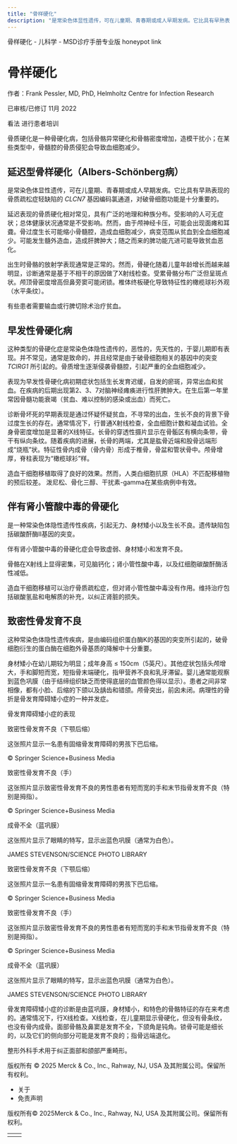 ```yaml
---
title: "骨样硬化"
description: "是常染色体显性遗传，可在儿童期、青春期或成人早期发病。它比具有早熟表现的骨质疏松症轻缺陷的 _CLCN7_ 基因编码氯通道，对破骨细胞功能是十分重要的。"
---
```


﻿骨样硬化 \- 儿科学 \- MSD诊疗手册专业版 honeypot link

# 骨样硬化

作者：Frank Pessler, MD, PhD, Helmholtz Centre for Infection Research

已审核/已修订 11月 2022

看法 进行患者培训

骨质硬化是一种骨硬化病，包括骨骼异常硬化和骨骼密度增加，造模干扰小；在某些类型中，骨髓腔的骨质侵犯会导致血细胞减少。

## 延迟型骨样硬化（Albers-Schönberg病）

是常染色体显性遗传，可在儿童期、青春期或成人早期发病。它比具有早熟表现的骨质疏松症轻缺陷的 _CLCN7_ 基因编码氯通道，对破骨细胞功能是十分重要的。

延迟表现的骨质硬化相对常见，具有广泛的地理和种族分布。受影响的人可无症状；总体健康状况通常是不受影响。然而，由于颅神经卡压，可能会出现面瘫和耳聋。骨过度生长可能缩小骨髓腔，造成血细胞减少，病变范围从贫血到全血细胞减少。可能发生髓外造血，造成肝脾肿大；随之而来的脾功能亢进可能导致贫血恶化。

出生时骨骼的放射学表现通常是正常的。然而，骨硬化随着儿童年龄增长而越来越明显，诊断通常是基于不相干的原因做了X射线检查。受累骨骼分布广泛但呈斑点状。颅顶骨密度增高但鼻旁窦可能闭锁。椎体终板硬化导致特征性的橄榄球衫外观（水平条纹）。

有些患者需要输血或行脾切除术治疗贫血。

## 早发性骨硬化病

这种类型的骨硬化症是常染色体隐性遗传的，恶性的，先天性的，于婴儿期即有表现。并不常见，通常是致命的，并且经常是由于破骨细胞相关的基因中的突变 _TCIRG1_ 所引起的。骨质增生逐渐侵袭骨髓腔，引起严重的全血细胞减少。

表现为早发性骨硬化病初期症状包括生长发育迟缓，自发的瘀斑，异常出血和贫血。在疾病的后期出现第2、3、7对脑神经瘫痪进行性肝脾肿大。在生后第一年里常因骨髓功能衰竭（贫血、难以控制的感染或出血）而死亡。

诊断骨坏死的早期表现是通过怀疑怀疑贫血，不寻常的出血，生长不良的背景下骨过度生长的存在。通常情况下，行普通X射线检查，全血细胞计数和凝血试验。全身骨密度增加是显著的X线特征。长骨的穿透性摄片显示在骨骺区有横向条带，骨干有纵向条纹。随着疾病的进展，长骨的两端，尤其是肱骨近端和股骨远端形成“烧瓶”状。特征性骨内成骨（骨内骨）形成于椎骨，骨盆和管状骨中。颅骨增厚，脊柱表现为“橄榄球衫”样。

造血干细胞移植取得了良好的效果。然而，人类白细胞抗原（HLA）不匹配移植物的预后较差。 泼尼松、骨化三醇、干扰素-gamma在某些病例中有效。

## 伴有肾小管酸中毒的骨硬化

是一种常染色体隐性遗传性疾病，引起无力、身材矮小以及生长不良。遗传缺陷包括碳酸酐酶II基因的突变。

伴有肾小管酸中毒的骨硬化症会导致虚弱、身材矮小和发育不良。

骨骼在X射线上显得密集，可见脑钙化；肾小管性酸中毒，以及红细胞碳酸酐酶活性减低。

造血干细胞移植可以治疗骨质疏松症，但对肾小管性酸中毒没有作用。维持治疗包括碳酸氢盐和电解质的补充，以纠正肾脏的损失。

## 致密性骨发育不良

这种常染色体隐性遗传疾病，是由编码组织蛋白酶K的基因的突变所引起的，破骨细胞衍生的蛋白酶在细胞外骨基质的降解中十分重要。

身材矮小在幼儿期较为明显；成年身高 ≤ 150cm（5英尺）。其他症状包括头颅增大，手和脚短而宽，短指骨末端硬化，指甲营养不良和乳牙滞留。婴儿通常能观察到蓝色巩膜（由于结缔组织缺乏而使得底层的血管颜色得以显示）。患者之间非常相像，都有小脸、后缩的下颌以及龋齿和错颌。颅骨突出，前囟未闭。病理性的骨折是骨发育障碍矮小症的一种并发症。

骨发育障碍矮小症的表现



致密性骨发育不良（下颚后缩）

这张照片显示一名患有固缩骨发育障碍的男孩下巴后缩。

© Springer Science+Business Media



致密性骨发育不良（手）

这张照片显示致密性骨发育不良的男性患者有短而宽的手和末节指骨发育不良（特别是拇指）。

© Springer Science+Business Media



成骨不全（蓝巩膜）

这张照片显示了眼睛的特写，显示出蓝色巩膜（通常为白色）。

JAMES STEVENSON/SCIENCE PHOTO LIBRARY



致密性骨发育不良（下颚后缩）

这张照片显示一名患有固缩骨发育障碍的男孩下巴后缩。

© Springer Science+Business Media



致密性骨发育不良（手）

这张照片显示致密性骨发育不良的男性患者有短而宽的手和末节指骨发育不良（特别是拇指）。

© Springer Science+Business Media



成骨不全（蓝巩膜）

这张照片显示了眼睛的特写，显示出蓝色巩膜（通常为白色）。

JAMES STEVENSON/SCIENCE PHOTO LIBRARY

骨发育障碍矮小症的诊断是由蓝巩膜，身材矮小，和特色的骨骼特征的存在来考虑的。通常情况下，行X线检查。X线检查，在儿童期显示骨硬化，但没有骨条纹，也没有骨内成骨。面部骨骼及鼻窦是发育不全，下颌角是钝角。锁骨可能是细长的，以及它们的侧向部分可能是发育不良的；指骨远端退化。

整形外科手术用于纠正面部和颌部严重畸形。



版权所有 © 2025
Merck & Co., Inc., Rahway, NJ, USA 及其附属公司。保留所有权利。

- 关于
- 免责声明

版权所有© 2025Merck & Co., Inc., Rahway, NJ, USA 及其附属公司。保留所有权利。

|     |     |
| --- | --- |
|  |  |
